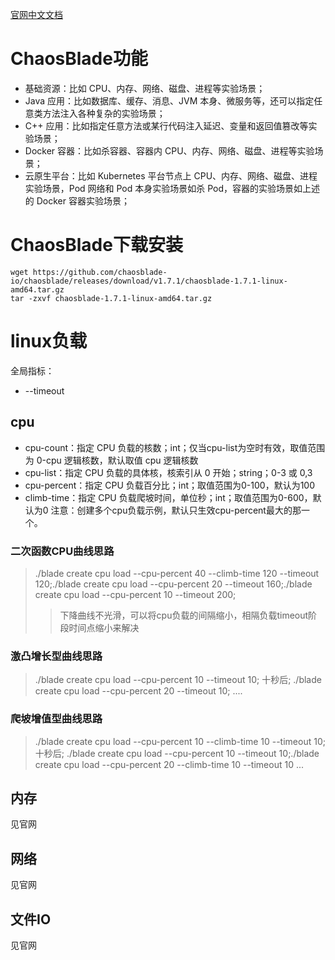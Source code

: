 [官网中文文档](https://chaosblade.io/)
# ChaosBlade功能
* 基础资源：比如 CPU、内存、网络、磁盘、进程等实验场景；
* Java 应用：比如数据库、缓存、消息、JVM 本身、微服务等，还可以指定任意类方法注入各种复杂的实验场景；
* C++ 应用：比如指定任意方法或某行代码注入延迟、变量和返回值篡改等实验场景；
* Docker 容器：比如杀容器、容器内 CPU、内存、网络、磁盘、进程等实验场景；
* 云原生平台：比如 Kubernetes 平台节点上 CPU、内存、网络、磁盘、进程实验场景，Pod 网络和 Pod 本身实验场景如杀 Pod，容器的实验场景如上述的 Docker 容器实验场景；

# ChaosBlade下载安装
```shell
wget https://github.com/chaosblade-io/chaosblade/releases/download/v1.7.1/chaosblade-1.7.1-linux-amd64.tar.gz
tar -zxvf chaosblade-1.7.1-linux-amd64.tar.gz
```

# linux负载
全局指标：
* --timeout
## cpu
* cpu-count：指定 CPU 负载的核数；int；仅当cpu-list为空时有效，取值范围为 0-cpu 逻辑核数，默认取值 cpu 逻辑核数
* cpu-list：指定 CPU 负载的具体核，核索引从 0 开始；string；0-3 或 0,3
* cpu-percent：指定 CPU 负载百分比；int；取值范围为0-100，默认为100
* climb-time：指定 CPU 负载爬坡时间，单位秒；int；取值范围为0-600，默认为0
注意：创建多个cpu负载示例，默认只生效cpu-percent最大的那一个。
### 二次函数CPU曲线思路
> ./blade create cpu load --cpu-percent 40 --climb-time 120 --timeout 120;./blade create cpu load --cpu-percent 20 --timeout 160;./blade create cpu load --cpu-percent 10  --timeout 200;
>> 下降曲线不光滑，可以将cpu负载的间隔缩小，相隔负载timeout阶段时间点缩小来解决
### 激凸增长型曲线思路
> ./blade create cpu load --cpu-percent 10 --timeout 10;
十秒后;
./blade create cpu load --cpu-percent 20 --timeout 10;
.... 
### 爬坡增值型曲线思路
> ./blade create cpu load --cpu-percent 10 --climb-time 10 --timeout 10;
十秒后;
./blade create cpu load --cpu-percent 10 --timeout 10;./blade create cpu load --cpu-percent 20 --climb-time 10 --timeout 10
...
## 内存
见官网
## 网络
见官网
## 文件IO
见官网